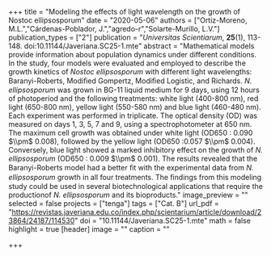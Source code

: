 +++
title = "Modeling the effects of light wavelength on the growth of Nostoc ellipsosporum"
date = "2020-05-06"
authors = ["Ortiz-Moreno, M.L.","Cárdenas-Poblador, J.","agredo-r","Solarte-Murillo, L.V."]
publication_types = ["2"]
publication = "*Universitas Scientiarum*, **25**(1), 113-148. doi:10.11144/Javeriana.SC25-1.mte"
abstract = "Mathematical models provide information about population dynamics under different conditions. In the study, four models were evaluated and employed to describe the growth kinetics of *Nostoc ellipsosporum* with different light wavelengths: Baranyi-Roberts, Modiﬁed Gompertz, Modiﬁed Logistic, and Richards. *N. ellipsosporum* was grown in BG-11 liquid medium for 9 days, using 12 hours of photoperiod and the following treatments: white light (400-800 nm), red light (650-800 nm), yellow light (550-580 nm) and blue light (460-480 nm). Each experiment was performed in triplicate. The optical density (OD) was measured on days 1, 3, 5, 7 and 9, using a spectrophotometer at 650 nm. The maximum cell growth was obtained under white light (OD650 : 0.090 $\\pm$ 0.008), followed by the yellow light (OD650 :0.057 $\\pm$ 0.004). Conversely, blue light showed a marked inhibitory effect on the growth of *N. ellipsosporum* (OD650 : 0.009 $\\pm$ 0.001). The results revealed that the Baranyi-Roberts model had a better ﬁt with the experimental data from *N. ellipsosporum* growth in all four treatments. The ﬁndings from this modeling study could be used in several biotechnological applications that require the productionof *N. ellipsosporum* and its bioproducts."
image_preview = ""
selected = false
projects = ["tenga"]
tags = ["Cat. B"]
url_pdf = "https://revistas.javeriana.edu.co/index.php/scientarium/article/download/23864/24187/114530"
doi = "10.11144/Javeriana.SC25-1.mte"
math = false
highlight = true
[header]
image = ""
caption = ""

+++
